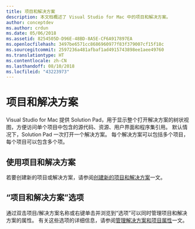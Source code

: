 ```yaml
---
title: 项目和解决方案
description: 本文档概述了 Visual Studio for Mac 中的项目和解决方案。
author: conceptdev
ms.author: crdun
ms.date: 05/06/2018
ms.assetid: 8254505D-D96E-48BD-8A5E-CF6A917897EA
ms.openlocfilehash: 3497be6571cc8686960977f83f379007cf15f18c
ms.sourcegitcommit: 2597236a481afbaf1ad4915743898ee1aee49760
ms.translationtype: HT
ms.contentlocale: zh-CN
ms.lasthandoff: 08/10/2018
ms.locfileid: "43223973"
---
```

# <a name="projects-and-solutions"></a>项目和解决方案

Visual Studio for Mac 提供 Solution Pad，用于显示整个打开解决方案的树状视图，方便访问单个项目中包含的源代码、资源、用户界面和程序集引用。 默认情况下，Solution Pad 一次打开一个解决方案。 每个解决方案可以包括多个项目，每个项目可以包含多个项。

## <a name="using-projects-and-solutions"></a>使用项目和解决方案

若要创建新的项目或解决方案，请参阅[创建新的项目和解决方案](create-new-projects.md)一文。

## <a name="project-and-solution-options"></a>“项目和解决方案”选项

通过双击项目/解决方案名称或右键单击并浏览到“选项”可以同时管理项目和解决方案的属性。 有关这些选项的详细信息，请参阅[管理解决方案和项目属性](managing-solutions-and-project-properties.md)一文。